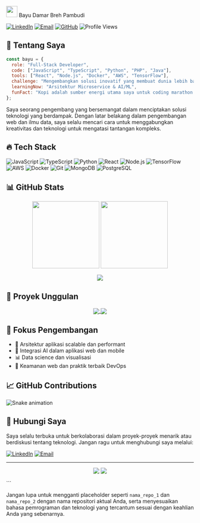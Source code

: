  <img src="https://media.giphy.com/media/v1.Y2lkPTc5MGI3NjExbHIzdnJwNm04ZzZrMGgxbzdueWR5YmIwa2wzYTgybDdxNzR2OG1ndyZlcD12MV9pbnRlcm5hbF9naWZfYnlfaWQmY3Q9cw/hvRJCLFzcasrR4ia7z/giphy.gif" width="30"> Bayu Damar Breh Pambudi

[![LinkedIn](https://img.shields.io/badge/LinkedIn-0077B5?style=for-the-badge&logo=linkedin&logoColor=white)](https://www.linkedin.com/in/bayudamarbr/)
[![Email](https://img.shields.io/badge/Gmail-D14836?style=for-the-badge&logo=gmail&logoColor=white)](mailto:bayudamar802@gmail.com)
[![GitHub](https://img.shields.io/badge/GitHub-100000?style=for-the-badge&logo=github&logoColor=white)](https://github.com/bayudamarbr)
![Profile Views](https://komarev.com/ghpvc/?username=bayudamarbr&style=for-the-badge&color=blueviolet)

## 💫 Tentang Saya

```javascript
const bayu = {
  role: "Full-Stack Developer",
  code: ["JavaScript", "TypeScript", "Python", "PHP", "Java"],
  tools: ["React", "Node.js", "Docker", "AWS", "TensorFlow"],
  challenge: "Mengembangkan solusi inovatif yang membuat dunia lebih baik",
  learningNow: "Arsitektur Microservice & AI/ML",
  funFact: "Kopi adalah sumber energi utama saya untuk coding marathon!"
};
```

Saya seorang pengembang yang bersemangat dalam menciptakan solusi teknologi yang berdampak. Dengan latar belakang dalam pengembangan web dan ilmu data, saya selalu mencari cara untuk menggabungkan kreativitas dan teknologi untuk mengatasi tantangan kompleks.

## 🔥 Tech Stack

![JavaScript](https://img.shields.io/badge/JavaScript-F7DF1E?style=flat-square&logo=javascript&logoColor=black)
![TypeScript](https://img.shields.io/badge/TypeScript-007ACC?style=flat-square&logo=typescript&logoColor=white)
![Python](https://img.shields.io/badge/Python-3776AB?style=flat-square&logo=python&logoColor=white)
![React](https://img.shields.io/badge/React-20232A?style=flat-square&logo=react&logoColor=61DAFB)
![Node.js](https://img.shields.io/badge/Node.js-43853D?style=flat-square&logo=node.js&logoColor=white)
![TensorFlow](https://img.shields.io/badge/TensorFlow-FF6F00?style=flat-square&logo=tensorflow&logoColor=white)
![AWS](https://img.shields.io/badge/AWS-232F3E?style=flat-square&logo=amazon-aws&logoColor=white)
![Docker](https://img.shields.io/badge/Docker-2496ED?style=flat-square&logo=docker&logoColor=white)
![Git](https://img.shields.io/badge/Git-F05032?style=flat-square&logo=git&logoColor=white)
![MongoDB](https://img.shields.io/badge/MongoDB-4EA94B?style=flat-square&logo=mongodb&logoColor=white)
![PostgreSQL](https://img.shields.io/badge/PostgreSQL-316192?style=flat-square&logo=postgresql&logoColor=white)

## 📊 GitHub Stats

<p align="center">
  <img height="180em" src="https://github-readme-stats.vercel.app/api?username=bayudamarbr&show_icons=true&theme=tokyonight&hide_border=true&include_all_commits=true&count_private=true"/>
  <img height="180em" src="https://github-readme-stats.vercel.app/api/top-langs/?username=bayudamarbr&layout=compact&theme=tokyonight&hide_border=true"/>
</p>

<p align="center">
  <img src="https://github-readme-streak-stats.herokuapp.com/?user=bayudamarbr&theme=tokyonight&hide_border=true"/>
</p>

## 🚀 Proyek Unggulan

<div align="center">
  <a href="link_to_repository">
    <img align="center" src="https://github-readme-stats.vercel.app/api/pin/?username=bayudamarbr&repo=nama_repo_1&theme=tokyonight&hide_border=true" />
  </a>
  <a href="link_to_repository">
    <img align="center" src="https://github-readme-stats.vercel.app/api/pin/?username=bayudamarbr&repo=nama_repo_2&theme=tokyonight&hide_border=true" />
  </a>
</div>

## 🌱 Fokus Pengembangan

- 🚀 Arsitektur aplikasi scalable dan performant
- 🤖 Integrasi AI dalam aplikasi web dan mobile
- 📊 Data science dan visualisasi
- 🔐 Keamanan web dan praktik terbaik DevOps

## 📈 GitHub Contributions

![Snake animation](https://github.com/bayudamarbr/bayudamarbr/blob/output/github-contribution-grid-snake.svg)

## 💬 Hubungi Saya

Saya selalu terbuka untuk berkolaborasi dalam proyek-proyek menarik atau berdiskusi tentang teknologi. Jangan ragu untuk menghubungi saya melalui:

[![LinkedIn](https://img.shields.io/badge/Let's_connect_on-LinkedIn-0077B5?style=for-the-badge&logo=linkedin&logoColor=white)](https://www.linkedin.com/in/bayudamarbr/)
[![Email](https://img.shields.io/badge/Kirim_Email-D14836?style=for-the-badge&logo=gmail&logoColor=white)](mailto:bayudamar802@gmail.com)

---

<p align="center">
  <img src="https://forthebadge.com/images/badges/built-with-love.svg"/>
  <img src="https://forthebadge.com/images/badges/powered-by-coffee.svg"/>
</p>
```

Jangan lupa untuk mengganti placeholder seperti `nama_repo_1` dan `nama_repo_2` dengan nama repositori aktual Anda, serta menyesuaikan bahasa pemrograman dan teknologi yang tercantum sesuai dengan keahlian Anda yang sebenarnya.

